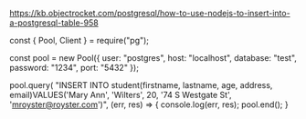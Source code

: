 https://kb.objectrocket.com/postgresql/how-to-use-nodejs-to-insert-into-a-postgresql-table-958

const { Pool, Client } = require("pg");

const pool = new Pool({
  user: "postgres",
  host: "localhost",
  database: "test",
  password: "1234",
  port: "5432"
});

pool.query(
  "INSERT INTO student(firstname, lastname, age, address, email)VALUES('Mary Ann', 'Wilters', 20, '74 S Westgate St', 'mroyster@royster.com')",
  (err, res) => {
    console.log(err, res);
    pool.end();
  }